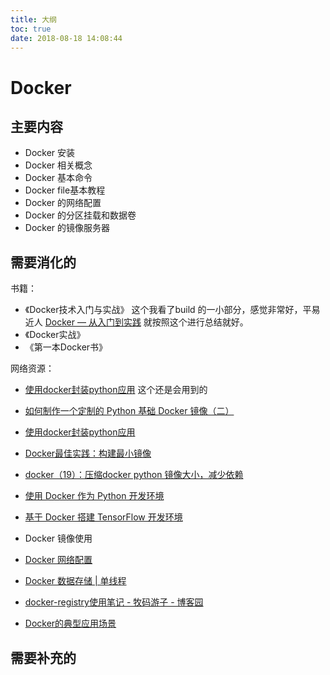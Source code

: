 ```yaml
---
title: 大纲
toc: true
date: 2018-08-18 14:08:44
---
```


# Docker


## 主要内容

- Docker 安装
- Docker 相关概念
- Docker 基本命令
- Docker file基本教程
- Docker 的网络配置
- Docker 的分区挂载和数据卷
- Docker 的镜像服务器


## 需要消化的

书籍：

- 《Docker技术入门与实战》 这个我看了build 的一小部分，感觉非常好，平易近人 [Docker — 从入门到实践](https://bingohuang.gitbooks.io/docker_practice/content/) 就按照这个进行总结就好。
- 《Docker实战》
- 《第一本Docker书》


网络资源：


- [使用docker封装python应用](http://blog.hszofficial.site/blog/2017/05/15/%E4%BD%BF%E7%94%A8docker%E5%B0%81%E8%A3%85python%E5%BA%94%E7%94%A8/) 这个还是会用到的
- [如何制作一个定制的 Python 基础 Docker 镜像（二）](http://open.daocloud.io/ru-he-zhi-zuo-yi-ge-ding-zhi-de-python-ji-chu-docker-jing-xiang/)
- [使用docker封装python应用](http://blog.hszofficial.site/blog/2017/05/15/%E4%BD%BF%E7%94%A8docker%E5%B0%81%E8%A3%85python%E5%BA%94%E7%94%A8/)

- [Docker最佳实践：构建最小镜像](https://zhuanlan.zhihu.com/p/38552260)
- [docker（19）：压缩docker python 镜像大小，减少依赖](https://blog.csdn.net/freewebsys/article/details/79961371)
- [使用 Docker 作为 Python 开发环境](https://www.oschina.net/translate/using-docker-as-a-python-development-environment?print)
- [基于 Docker 搭建 TensorFlow 开发环境](https://segmentfault.com/a/1190000015053704)


- Docker 镜像使用
- [Docker 网络配置](http://www.oschina.net/translate/docker-network-configuration)
- [Docker 数据存储 | 单线程  ](http://opjasee.com/2014/06/27/docker-data-storage.html)
- [docker-registry使用笔记 - 牧码游子 - 博客园](http://www.cnblogs.com/xguo/p/3829329.html)
- [Docker的典型应用场景](https://yq.aliyun.com/articles/224668)



## 需要补充的
